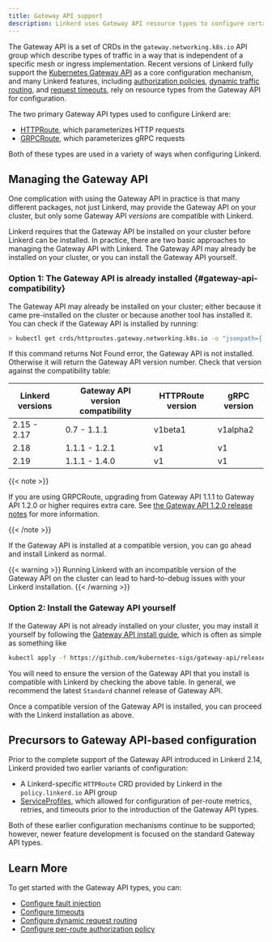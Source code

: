 ```yaml
---
title: Gateway API support
description: Linkerd uses Gateway API resource types to configure certain features.
---
```


The Gateway API is a set of CRDs in the `gateway.networking.k8s.io` API group
which describe types of traffic in a way that is independent of a specific mesh
or ingress implementation. Recent versions of Linkerd fully support the
[Kubernetes Gateway API](https://gateway-api.sigs.k8s.io/) as a core
configuration mechanism, and many Linkerd features, including [authorization
policies][auth-policy], [dynamic traffic routing][dyn-routing], and [request
timeouts][timeouts], rely on resource types from the Gateway API for
configuration.

The two primary Gateway API types used to configure Linkerd are:

- [HTTPRoute], which parameterizes HTTP requests
- [GRPCRoute], which parameterizes gRPC requests

Both of these types are used in a variety of ways when configuring Linkerd.

## Managing the Gateway API

One complication with using the Gateway API in practice is that many different
packages, not just Linkerd, may provide the Gateway API on your cluster, but
only some Gateway API *versions* are compatible with Linkerd.

Linkerd requires that the Gateway API be installed on your cluster before
Linkerd can be installed. In practice, there are two basic approaches to
managing the Gateway API with Linkerd. The Gateway API may already be installed
on your cluster, or you can install the Gateway API yourself.

### Option 1: The Gateway API is already installed {#gateway-api-compatibility}

The Gateway API may already be installed on your cluster; either because it came
pre-installed on the cluster or because another tool has installed it. You can
check if the Gateway API is installed by running:

```bash
> kubectl get crds/httproutes.gateway.networking.k8s.io -o "jsonpath={.metadata.annotations.gateway\.networking\.k8s\.io/bundle-version}"
```

If this command returns Not Found error, the Gateway API is not installed.
Otherwise it will return the Gateway API version number. Check that version
against the compatibility table:

| Linkerd versions | Gateway API version compatibility | HTTPRoute version | gRPC version |
| ---------------- | --------------------------------- | ----------------- | ------------ |
| 2.15 - 2.17      | 0.7 - 1.1.1                       | v1beta1           | v1alpha2     |
| 2.18             | 1.1.1 - 1.2.1                     | v1                | v1           |
| 2.19             | 1.1.1 - 1.4.0                     | v1                | v1           |

{{< note >}}

If you are using GRPCRoute, upgrading from Gateway API 1.1.1 to Gateway API
1.2.0 or higher requires extra care. See [the Gateway API 1.2.0 release notes]
for more information.

[the Gateway API 1.2.0 release notes]: https://github.com/kubernetes-sigs/gateway-api/releases/tag/v1.2.0
{{< /note >}}

If the Gateway API is installed at a compatible version, you can go ahead and
install Linkerd as normal.

{{< warning >}}
Running Linkerd with an incompatible version of the Gateway API
on the cluster can lead to hard-to-debug issues with your Linkerd installation.
{{< /warning >}}

### Option 2: Install the Gateway API yourself

If the Gateway API is not already installed on your cluster, you may install
it yourself by following the [Gateway API install
guide](https://gateway-api.sigs.k8s.io/guides/#installing-gateway-api), which
is often as simple as something like

```bash
kubectl apply -f https://github.com/kubernetes-sigs/gateway-api/releases/download/v1.2.1/standard-install.yaml
```

You will need to ensure the version of the Gateway API that you install is
compatible with Linkerd by checking the above table. In general, we recommend
the latest `Standard` channel release of Gateway API.

Once a compatible version of the Gateway API is installed, you can proceed with
the Linkerd installation as above.

## Precursors to Gateway API-based configuration

Prior to the complete support of the Gateway API introduced in Linkerd 2.14,
Linkerd provided two earlier variants of configuration:

- A Linkerd-specific `HTTPRoute` CRD provided by Linkerd in the
  `policy.linkerd.io` API group
- [ServiceProfiles], which allowed for configuration of per-route metrics,
  retries, and timeouts prior to the introduction of the Gateway API types.

Both of these earlier configuration mechanisms continue to be supported;
however, newer feature development is focused on the standard Gateway API
types.

## Learn More

To get started with the Gateway API types, you can:

- [Configure fault injection](../tasks/fault-injection/)
- [Configure timeouts][timeouts]
- [Configure dynamic request routing][dyn-routing]
- [Configure per-route authorization policy][auth-policy]

[HTTPRoute]: ../reference/httproute/
[GRPCRoute]: ../reference/grpcroute/
[auth-policy]: ../tasks/configuring-per-route-policy/
[dyn-routing]: ../tasks/configuring-dynamic-request-routing/
[timeouts]: ../features/retries-and-timeouts/
[ServiceProfiles]: ../features/service-profiles/

